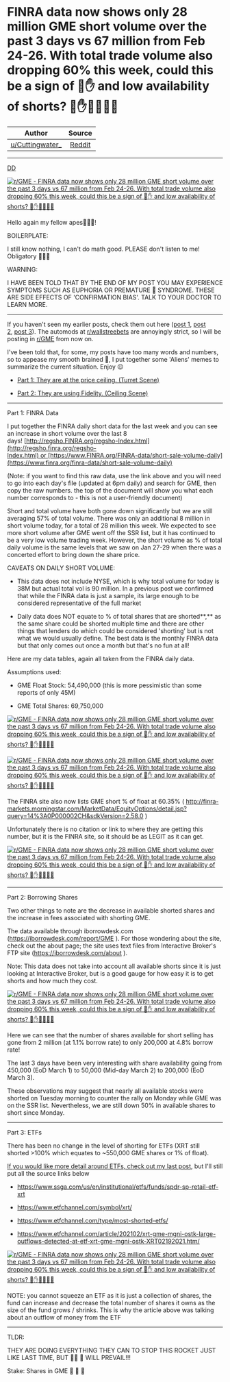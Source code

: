 FINRA data now shows only 28 million GME short volume over the past 3 days vs 67 million from Feb 24-26. With total trade volume also dropping 60% this week, could this be a sign of 💎✋ and low availability of shorts? 💎✋💎🚀🚀🚀
=====================================================================================================================================================================================================================================

| Author       | Source       | 
| :-------------: |:-------------:|
| [u/Cuttingwater_](https://www.reddit.com/user/Cuttingwater_/) | [Reddit](https://www.reddit.com/r/GME/comments/lx9ut2/finra_data_now_shows_only_28_million_gme_short/) | 

---

[DD](https://www.reddit.com/r/GME/search?q=flair_name%3A%22DD%22&restrict_sr=1)

[![r/GME - FINRA data now shows only 28 million GME short volume over the past 3 days vs 67 million from Feb 24-26. With total trade volume also dropping 60% this week, could this be a sign of 💎✋ and low availability of shorts? 💎✋💎🚀🚀🚀](https://preview.redd.it/rrnrmpop2xk61.png?width=2837&format=png&auto=webp&s=cbc52a0a165120337b861b027e3077f2febc4019)](https://preview.redd.it/rrnrmpop2xk61.png?width=2837&format=png&auto=webp&s=cbc52a0a165120337b861b027e3077f2febc4019)

Hello again my fellow apes🦍🦍🦍!

BOILERPLATE:

I still know nothing, I can't do math good. PLEASE don't listen to me! Obligatory 🚀🚀🚀

WARNING:

I HAVE BEEN TOLD THAT BY THE END OF MY POST YOU MAY EXPERIENCE SYMPTOMS SUCH AS EUPHORIA OR PREMATURE 🚀 SYNDROME. THESE ARE SIDE EFFECTS OF 'CONFIRMATION BIAS'. TALK TO YOUR DOCTOR TO LEARN MORE.

---------

If you haven't seen my earlier posts, check them out here ([post 1](https://www.reddit.com/r/GME/comments/lw2a06/finra_data_now_shows_over_68_million_gme_short/?utm_source=share&utm_medium=web2x&context=3), [post 2](https://www.reddit.com/r/wallstreetbets/comments/ltcdf5/finra_data_now_shows_over_67_million_gme_short/?utm_source=share&utm_medium=web2x&context=3), [post 3](https://www.reddit.com/r/wallstreetbets/comments/lsn7ke/finra_data_now_shows_over_58_million_gme_stocks/?utm_source=share&utm_medium=web2x&context=3)). The automods at [r/wallstreebets](https://www.reddit.com/r/wallstreebets/) are annoyingly strict, so I will be posting in [r/GME](https://www.reddit.com/r/GME/) from now on.

I've been told that, for some, my posts have too many words and numbers, so to appease my smooth brained 🦍, I put together some 'Aliens' memes to summarize the current situation. Enjoy 😉

-   [Part 1: They are at the price ceiling. (Turret Scene)](https://www.reddit.com/r/GME/comments/lwam6g/can_we_break_130_meanwhile_at_your_local_hedge/?utm_source=share&utm_medium=web2x&context=3)

-   [Part 2: They are using Fidelity. (Ceiling Scene)](https://www.reddit.com/r/GME/comments/lwznmv/gme_part_2_theyre_using_fidelity/?utm_source=share&utm_medium=web2x&context=3)

------------

Part 1: FINRA Data

I put together the FINRA daily short data for the last week and you can see an increase in short volume over the last 8 days! [http://regsho.FINRA.org/regsho-Index.html](http://regsho.finra.org/regsho-Index.html) or [https://www.FINRA.org/FINRA-data/short-sale-volume-daily](https://www.finra.org/finra-data/short-sale-volume-daily)

(Note: if you want to find this raw data, use the link above and you will need to go into each day's file (updated at 6pm daily) and search for GME, then copy the raw numbers. the top of the document will show you what each number corresponds to - this is not a user-friendly document)

Short and total volume have both gone down significantly but we are still averaging 57% of total volume. There was only an additional 8 million in short volume today, for a total of 28 million this week. We expected to see more short volume after GME went off the SSR list, but it has continued to be a very low volume trading week. However, the short volume as % of total daily volume is the same levels that we saw on Jan 27-29 when there was a concerted effort to bring down the share price.

CAVEATS ON DAILY SHORT VOLUME:

-   This data does not include NYSE, which is why total volume for today is 38M but actual total vol is 90 million. In a previous post we confirmed that while the FINRA data is just a sample, its large enough to be considered representative of the full market

-   Daily data does NOT equate to % of total shares that are shorted**,** as the same share could be shorted multiple time and there are other things that lenders do which could be considered 'shorting' but is not what we would usually define. The best data is the monthly FINRA data but that only comes out once a month but that's no fun at all!

Here are my data tables, again all taken from the FINRA daily data.

Assumptions used:

-   GME Float Stock: 54,490,000 (this is more pessimistic than some reports of only 45M)

-   GME Total Shares: 69,750,000

[![r/GME - FINRA data now shows only 28 million GME short volume over the past 3 days vs 67 million from Feb 24-26. With total trade volume also dropping 60% this week, could this be a sign of 💎✋ and low availability of shorts? 💎✋💎🚀🚀🚀](https://preview.redd.it/foi60zyz2xk61.png?width=807&format=png&auto=webp&s=4aec99f64b2c1f0c114d52fb2538c669318dfed9)](https://preview.redd.it/foi60zyz2xk61.png?width=807&format=png&auto=webp&s=4aec99f64b2c1f0c114d52fb2538c669318dfed9)

[![r/GME - FINRA data now shows only 28 million GME short volume over the past 3 days vs 67 million from Feb 24-26. With total trade volume also dropping 60% this week, could this be a sign of 💎✋ and low availability of shorts? 💎✋💎🚀🚀🚀](https://preview.redd.it/pc6v0ek13xk61.png?width=807&format=png&auto=webp&s=3297d82cc7d0a05847177bb05ef79d691a8332e5)](https://preview.redd.it/pc6v0ek13xk61.png?width=807&format=png&auto=webp&s=3297d82cc7d0a05847177bb05ef79d691a8332e5)

The FINRA site also now lists GME short % of float at 60.35% ( <http://finra-markets.morningstar.com/MarketData/EquityOptions/detail.jsp?query=14%3A0P000002CH&sdkVersion=2.58.0> )

Unfortunately there is no citation or link to where they are getting this number, but it is the FINRA site, so it should be as LEGIT as it can get.

[![r/GME - FINRA data now shows only 28 million GME short volume over the past 3 days vs 67 million from Feb 24-26. With total trade volume also dropping 60% this week, could this be a sign of 💎✋ and low availability of shorts? 💎✋💎🚀🚀🚀](https://preview.redd.it/sx7k2ah33xk61.png?width=555&format=png&auto=webp&s=153932607ceb708a634927d0338d7ac75e8dd55c)](https://preview.redd.it/sx7k2ah33xk61.png?width=555&format=png&auto=webp&s=153932607ceb708a634927d0338d7ac75e8dd55c)

----------

Part 2: Borrowing Shares

Two other things to note are the decrease in available shorted shares and the increase in fees associated with shorting GME.

The data available through iborrowdesk.com (<https://iborrowdesk.com/report/GME> ). For those wondering about the site, check out the about page; the site uses text files from Interactive Broker's FTP site (<https://iborrowdesk.com/about> ).

Note: This data does not take into account all available shorts since it is just looking at Interactive Broker, but is a good gauge for how easy it is to get shorts and how much they cost.

[![r/GME - FINRA data now shows only 28 million GME short volume over the past 3 days vs 67 million from Feb 24-26. With total trade volume also dropping 60% this week, could this be a sign of 💎✋ and low availability of shorts? 💎✋💎🚀🚀🚀](https://preview.redd.it/p34czh453xk61.png?width=624&format=png&auto=webp&s=56cae6d4d63d4a99022df5a8883811a6c4fde066)](https://preview.redd.it/p34czh453xk61.png?width=624&format=png&auto=webp&s=56cae6d4d63d4a99022df5a8883811a6c4fde066)

Here we can see that the number of shares available for short selling has gone from 2 million (at 1.1% borrow rate) to only 200,000 at 4.8% borrow rate!

The last 3 days have been very interesting with share availability going from 450,000 (EoD March 1) to 50,000 (Mid-day March 2) to 200,000 (EoD March 3).

These observations may suggest that nearly all available stocks were shorted on Tuesday morning to counter the rally on Monday while GME was on the SSR list. Nevertheless, we are still down 50% in available shares to short since Monday.

----------

Part 3: ETFs

There has been no change in the level of shorting for ETFs (XRT still shorted >100% which equates to ~550,000 GME shares or 1% of float).

[If you would like more detail around ETFs, check out my last post](https://www.reddit.com/r/GME/comments/lw2a06/finra_data_now_shows_over_68_million_gme_short/?utm_source=share&utm_medium=web2x&context=3), but I'll still put all the source links below

-   <https://www.ssga.com/us/en/institutional/etfs/funds/spdr-sp-retail-etf-xrt>

-   <https://www.etfchannel.com/symbol/xrt/>

-   <https://www.etfchannel.com/type/most-shorted-etfs/>

-   <https://www.etfchannel.com/article/202102/xrt-gme-mgni-ostk-large-outflows-detected-at-etf-xrt-gme-mgni-ostk-XRT02192021.htm/>

[![r/GME - FINRA data now shows only 28 million GME short volume over the past 3 days vs 67 million from Feb 24-26. With total trade volume also dropping 60% this week, could this be a sign of 💎✋ and low availability of shorts? 💎✋💎🚀🚀🚀](https://preview.redd.it/vce0ulug3xk61.png?width=257&format=png&auto=webp&s=bd596891b90d332cca07a17dbccec8e7656fbf32)](https://preview.redd.it/vce0ulug3xk61.png?width=257&format=png&auto=webp&s=bd596891b90d332cca07a17dbccec8e7656fbf32)

NOTE: you cannot squeeze an ETF as it is just a collection of shares, the fund can increase and decrease the total number of shares it owns as the size of the fund grows / shrinks. This is why the article above was talking about an outflow of money from the ETF

----------

TLDR:

THEY ARE DOING EVERYTHING THEY CAN TO STOP THIS ROCKET JUST LIKE LAST TIME, BUT 💎🙌 💎 WILL PREVAIL!!!

Stake: Shares in GME 🚀 🚀 🚀
